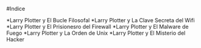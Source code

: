 #Indice

*Larry Plotter y El Bucle Filosofal
*Larry Plotter y La Clave Secreta del Wifi
*Larry Plotter y El Prisionesro del Firewall
*Larry Plotter y El Malware de Fuego
*Larry Plotter y La Orden de Unix
*Larry Plotter y El Misterio del Hacker
